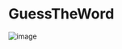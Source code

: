 # GuessTheWord

![image](https://github.com/KostantinosPapachristos/GuessTheWord/assets/141930682/26246a05-4272-44e4-bbba-b6aee5e7d7c2)
